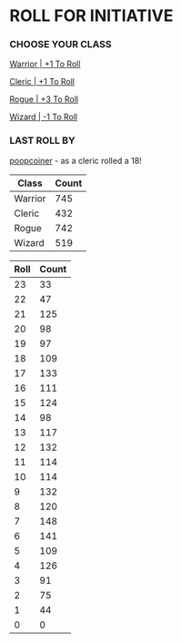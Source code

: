 # ROLL FOR INITIATIVE
### CHOOSE YOUR CLASS

[Warrior | +1 To Roll](https://github.com/benjaminsampica/benjaminsampica/issues/new?title=roll%7Cwarrior&body=Just+click+%27Create%27.)

[Cleric | +1 To Roll](https://github.com/benjaminsampica/benjaminsampica/issues/new?title=roll%7Ccleric&body=Just+click+%27Create%27.)

[Rogue | +3 To Roll](https://github.com/benjaminsampica/benjaminsampica/issues/new?title=roll%7Crogue&body=Just+click+%27Create%27.)

[Wizard | -1 To Roll](https://github.com/benjaminsampica/benjaminsampica/issues/new?title=roll%7Cwizard&body=Just+click+%27Create%27.)
### LAST ROLL BY
[poopcoiner](https://www.github.com/poopcoiner) - as a cleric rolled a 18!

|Class|Count|
|-|-|
|Warrior|745|
|Cleric|432|
|Rogue|742|
|Wizard|519|

|Roll|Count|
|-|-|
|23|33
|22|47
|21|125
|20|98
|19|97
|18|109
|17|133
|16|111
|15|124
|14|98
|13|117
|12|132
|11|114
|10|114
|9|132
|8|120
|7|148
|6|141
|5|109
|4|126
|3|91
|2|75
|1|44
|0|0
